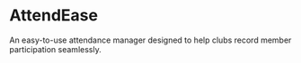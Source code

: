 # AttendEase
An easy-to-use attendance manager designed to help clubs record member participation seamlessly.
